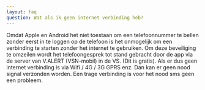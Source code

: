 ```yaml
---
layout: faq
question: Wat als ik geen internet verbinding heb?
---
```

Omdat Apple en Android het niet toestaan om een telefoonnummer te bellen zonder eerst in te loggen op de telefoon is het onmogelijk om een verbinding te starten zonder het internet te gebruiken. Om deze beveiliging te omzeilen wordt het telefoongesprek tot stand gebracht door de app via de server van V.ALERT (VSN-mobil) in de VS. (Dit is gratis). Als er dus geen internet verbinding is via Wifi / 4G / 3G GPRS enz. Dan kan er geen nood signal verzonden worden. Een trage verbinding is voor het nood sms geen een probleem.
